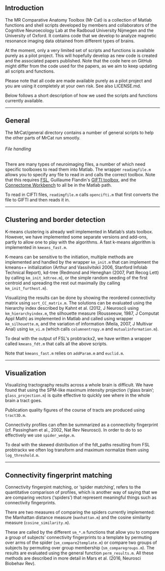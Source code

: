 ## Introduction

The MR Comparative Anatomy Toolbox (Mr Cat) is a collection of Matlab functions and shell scripts developed by members and collaborators of the Cognitive Neuroecology Lab at the Radboud University Nijmegen and the University of Oxford. It contains code that we develop to analyze magnetic resonance imaging data obtained from different types of brains.

At the moment, only a very limited set of scripts and functions is available purely as a pilot project. This will hopefully develop as new code is created and the associated papers published. Note that the code here on GitHub might differ from the code used for the papers, as we aim to keep updating all scripts and functions.

Please note that all code are made available purely as a pilot project and you are using it completely at your own risk. See also LICENSE.md.

Below follows a short description of how we used the scripts and functions currently available.

---

## General

The MrCat/general directory contains a number of general scripts to help the other parts of MrCat run smootly.


###### File handling
There are many types of neuroimaging files, a number of which need specific toolboxes to read them into Matlab. The wrapper `readimgfile.m` allows you to specify any file to read in and calls the correct toolbox. Note that this requires [FSL](http://www.fmrib.ox.ac.uk/fsl), Guillaume Flandin's [GIFTI toolbox](http://www.artefact.tk/software/matlab/gifti/), and the [Connectome Workbench](http://www.humanconnectome.org/software/connectome-workbench.html) to all be in the Matlab path.

To read in CIFTI files, `readimgfile.m` calls `opencifti.m` that first converts the file to GIFTI and then reads it in.

---

## Clustering and border detection

K-means clustering is already well implemented in Matlab’s stats toolbox. However, we have implemented some separate versions and add-ons, partly to allow one to play with the algorithms. A fast k-means algorithm is implemented in `kmeans_fast.m`.

K-means can be sensitive to the initiation, multiple methods are implemented and handled by the wrapper `km_init.m` that can implement the kmeans++ initialization (Arthur and Vassilvitskii 2006, Stanford Infolab Technical Report), kd-tree (Redmond and Heneghan (2007, Patt Recog Lett) by calling `km_init_kdtree.m`), or the simple random seeding of the first centroid and spreading the rest out maximally (by calling `km_init_furthest.m`).

Visualizing the results can be done by showing the reordered connectivity matrix using `sort_CC_matrix.m`. The solutions can be evaluated using the hierarchy index described by Kahnt et al. (2012, J Neurosci) using `km_hierarchyindex.m`, the silhouette measure (Rousseeuw, 1987, J Computat Appl Math) as implemented in Matlab and called using  wrapper `km_silhouette.m`, and the variation of information (Meila, 2007, J Multivar Anal) using `km_vi.m` (which calls `columnentropy.m` and `mutualinformation.m`).

To deal with the output of FSL's probtrackx2, we have written a wrapper called `kmeans_fdt.m` that calls all the above scripts.

Note that `kmeans_fast.m` relies on `addParam.m` and `euclid.m`.

---

## Visualization

Visualizing tractography results across a whole brain is difficult. We have found that using the SPM-like maximum intensity projection (‘glass brain’; `glass_projection.m`) is quite effective to quickly see where in the whole brain a tract goes.Publication quality figures of the course of tracts are produced using `tract3D.m`.Connectivity profiles can often be summarized as a connectivity fingerprint (cf. Passingham et al., 2002, Nat Rev Neurosci). In order to do to so effectively we use `spider_wedge.m`.To deal with the skewed distribution of the fdt_paths resulting from FSL probtrackx we often log transform and maximum normalize them using `log_threshold.m`.
---## Connectivity fingerprint matching
Connectivity fingerpint matching, or ‘spider matching’, refers to the quantitative comparison of profiles, which is another way of saying that we are comparing vectors (‘spiders’) that represent meaningful things such as connectivity fingerprints.There are two measures of comparing the spiders currently implemented: the Manhattan distance measure (`manhattan.m`) and the cosine similarity measure (`cosine_similarity.m`).

These are called by the different `sm_*.m` functions that allow you to compare a group of subjects’ connectivity fingerprints to a template by permuting over arms of the spider (`sm_compare2template.m`) or compare two groups of subjects by permuting over group membership (`sm_comparegroups.m`). The results are evaluated using the general function `perm_results.m`. All these methods are described in more detail in Mars et al. (2016, Neurosci Biobehav Rev).
